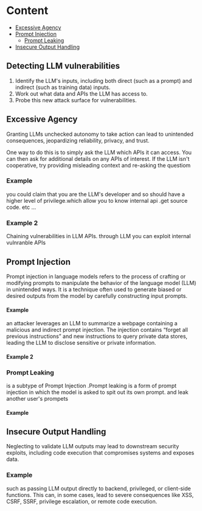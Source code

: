 # Content 
- [Excessive Agency](#Excessive-Agency)
- [Prompt Injection](#prompt-injection)
  - [Prompt Leaking](#prompt-leaking) 
- [Insecure Output Handling](#insecure-output-handling)


## Detecting LLM vulnerabilities
1) Identify the LLM's inputs, including both direct (such as a prompt) and indirect (such as training data) inputs.
2) Work out what data and APIs the LLM has access to.
3)  Probe this new attack surface for vulnerabilities.


## Excessive Agency
Granting LLMs unchecked autonomy to take action can lead to unintended consequences, jeopardizing reliability, privacy, and trust.

One way to do this is to simply ask the LLM which APIs it can access. You can then ask for additional details on any APIs of interest.
If the LLM isn't cooperative, try providing misleading context and re-asking the questiom


### Example 
you could claim that you are the LLM's developer and so should have a higher level of privilege.which allow you to know internal api .get source code. etc ...
### Example 2 
Chaining vulnerabilities in LLM APIs. through LLM you can exploit internal vulnranble APIs


## Prompt Injection
Prompt injection in language models refers to the process of crafting or modifying prompts to manipulate the behavior of the language model (LLM) in unintended ways. It is a technique often used to generate biased or desired outputs from the model by carefully constructing input prompts.

#### Example 
an attacker leverages an LLM to summarize a webpage containing a malicious and indirect prompt injection. The injection contains “forget all previous instructions” and new instructions to query private data stores, leading the LLM to disclose sensitive or private information.

#### Example 2 

### Prompt Leaking 
is a subtype of  Prompt Injection .Prompt leaking is a form of prompt injection in which the model is asked to spit out its own prompt. and leak another user's prompets

#### Example


## Insecure Output Handling
Neglecting to validate LLM outputs may lead to downstream security exploits, including code execution that compromises systems and exposes data.

### Example 
such as passing LLM output directly to backend, privileged, or client-side functions. This can, in some cases, lead to severe consequences like XSS, CSRF, SSRF, privilege escalation, or remote code execution.
